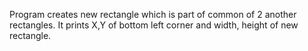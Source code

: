 Program creates new rectangle which is part of common of 2 another rectangles.
It prints X,Y of bottom left corner and width, height of new rectangle.
